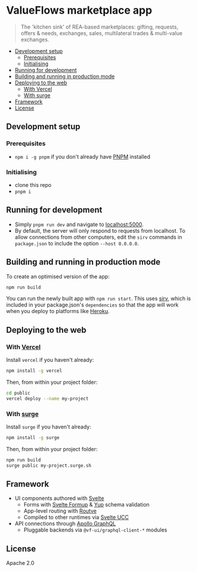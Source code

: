 # ValueFlows marketplace app

> The 'kitchen sink' of REA-based marketplaces: gifting, requests, offers & needs, exchanges, sales, multilateral trades & multi-value exchanges.

<!-- MarkdownTOC -->

- [Development setup](#development-setup)
	- [Prerequisites](#prerequisites)
	- [Initialising](#initialising)
- [Running for development](#running-for-development)
- [Building and running in production mode](#building-and-running-in-production-mode)
- [Deploying to the web](#deploying-to-the-web)
	- [With Vercel](#with-vercel)
	- [With surge](#with-surge)
- [Framework](#framework)
- [License](#license)

<!-- /MarkdownTOC -->

## Development setup

### Prerequisites

- `npm i -g pnpm` if you don't already have [PNPM](https://pnpm.js.org/) installed

### Initialising

- clone this repo
- `pnpm i`

## Running for development

- Simply `pnpm run dev` and navigate to [localhost:5000](http://localhost:5000).
- By default, the server will only respond to requests from localhost. To allow connections from other computers, edit the `sirv` commands in `package.json` to include the option `--host 0.0.0.0`.

## Building and running in production mode

To create an optimised version of the app:

```bash
npm run build
```

You can run the newly built app with `npm run start`. This uses [sirv](https://github.com/lukeed/sirv), which is included in your package.json's `dependencies` so that the app will work when you deploy to platforms like [Heroku](https://heroku.com).


## Deploying to the web

### With [Vercel](https://vercel.com)

Install `vercel` if you haven't already:

```bash
npm install -g vercel
```

Then, from within your project folder:

```bash
cd public
vercel deploy --name my-project
```

### With [surge](https://surge.sh/)

Install `surge` if you haven't already:

```bash
npm install -g surge
```

Then, from within your project folder:

```bash
npm run build
surge public my-project.surge.sh
```


## Framework

- UI components authored with [Svelte](https://svelte.dev/)
	- Forms with [Svelte Formup](https://svelte-formup.js.org/) & [Yup](https://www.npmjs.com/package/yup) schema validation
	- App-level routing with [Routve](https://www.npmjs.com/package/routve)
	- Compiled to other runtimes via [Svelte UCC](https://github.com/pospi/svelte-universal-component-compiler)
- API connections through [Apollo GraphQL](https://www.apollographql.com/)
	- Pluggable backends via `@vf-ui/graphql-client-*` modules


## License

Apache 2.0
